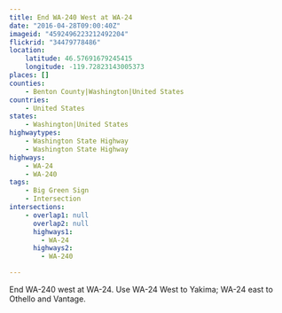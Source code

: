 ```yaml
---
title: End WA-240 West at WA-24
date: "2016-04-28T09:00:40Z"
imageid: "4592496223212492204"
flickrid: "34479778486"
location:
    latitude: 46.57691679245415
    longitude: -119.72823143005373
places: []
counties:
    - Benton County|Washington|United States
countries:
    - United States
states:
    - Washington|United States
highwaytypes:
    - Washington State Highway
    - Washington State Highway
highways:
    - WA-24
    - WA-240
tags:
    - Big Green Sign
    - Intersection
intersections:
    - overlap1: null
      overlap2: null
      highways1:
        - WA-24
      highways2:
        - WA-240

---
```

End WA-240 west at WA-24.  Use WA-24 West to Yakima; WA-24 east to Othello and Vantage.